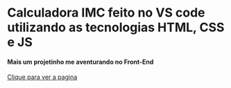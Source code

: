 # Calculadora IMC feito no VS code utilizando as tecnologias HTML, CSS e JS

#### Mais um projetinho me aventurando no Front-End

[Clique para ver a pagina](thiago)